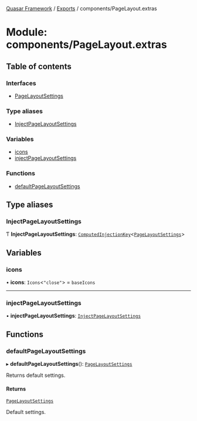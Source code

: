 [Quasar Framework](../index.md) / [Exports](../modules.md) / components/PageLayout.extras

# Module: components/PageLayout.extras

## Table of contents

### Interfaces

- [PageLayoutSettings](../interfaces/components_PageLayout_extras.PageLayoutSettings.md)

### Type aliases

- [InjectPageLayoutSettings](components_PageLayout_extras.md#injectpagelayoutsettings)

### Variables

- [icons](components_PageLayout_extras.md#icons)
- [injectPageLayoutSettings](components_PageLayout_extras.md#injectpagelayoutsettings)

### Functions

- [defaultPageLayoutSettings](components_PageLayout_extras.md#defaultpagelayoutsettings)

## Type aliases

### InjectPageLayoutSettings

Ƭ **InjectPageLayoutSettings**: [`ComputedInjectionKey`](components_api.md#computedinjectionkey)<[`PageLayoutSettings`](../interfaces/components_PageLayout_extras.PageLayoutSettings.md)\>

## Variables

### icons

• **icons**: `Icons`<``"close"``\> = `baseIcons`

___

### injectPageLayoutSettings

• **injectPageLayoutSettings**: [`InjectPageLayoutSettings`](components_PageLayout_extras.md#injectpagelayoutsettings)

## Functions

### defaultPageLayoutSettings

▸ **defaultPageLayoutSettings**(): [`PageLayoutSettings`](../interfaces/components_PageLayout_extras.PageLayoutSettings.md)

Returns default settings.

#### Returns

[`PageLayoutSettings`](../interfaces/components_PageLayout_extras.PageLayoutSettings.md)

Default settings.
